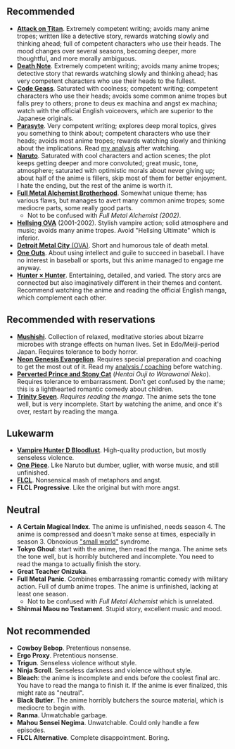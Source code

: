 ## Recommended

* [**Attack on Titan**](https://en.wikipedia.org/wiki/Attack_on_Titan). Extremely competent writing; avoids many anime tropes; written like a detective story, rewards watching slowly and thinking ahead; full of competent characters who use their heads. The mood changes over several seasons, becoming deeper, more thoughtful, and more morally ambiguous.
* [**Death Note**](https://en.wikipedia.org/wiki/Death_Note). Extremely competent writing; avoids many anime tropes; detective story that rewards watching slowly and thinking ahead; has very competent characters who use their heads to the fullest.
* [**Code Geass**](https://en.wikipedia.org/wiki/Code_Geass). Saturated with coolness; competent writing; competent characters who use their heads; avoids some common anime tropes but falls prey to others; prone to deus ex machina and angst ex machina; watch with the official English voiceovers, which are superior to the Japanese originals.
* [**Parasyte**](https://en.wikipedia.org/wiki/Parasyte). Very competent writing; explores deep moral topics, gives you something to think about; competent characters who use their heads; avoids most anime tropes; rewards watching slowly and thinking about the implications. Read [my analysis](/posts/anime-impressions-parasyte) after watching.
* [**Naruto**](https://en.wikipedia.org/wiki/Naruto). Saturated with cool characters and action scenes; the plot keeps getting deeper and more convoluted; great music, tone, atmosphere; saturated with optimistic morals about never giving up; about half of the anime is fillers, skip most of them for better enjoyment. I hate the ending, but the rest of the anime is worth it.
* [**Full Metal Alchemist Brotherhood**](https://en.wikipedia.org/wiki/Fullmetal_Alchemist:_Brotherhood). Somewhat unique theme; has various flaws, but manages to avert many common anime tropes; some mediocre parts, some really good parts.
  * Not to be confused with _Full Metal Alchemist (2002)_.
* [**Hellsing OVA**](https://en.wikipedia.org/wiki/Hellsing) (2001-2002). Stylish vampire action; solid atmosphere and music; avoids many anime tropes. Avoid "Hellsing Ultimate" which is inferior.
* [**Detroit Metal City** (OVA)](https://en.wikipedia.org/wiki/Detroit_Metal_City). Short and humorous tale of death metal.
* [**One Outs**](https://en.wikipedia.org/wiki/One_Outs). About using intellect and guile to succeed in baseball. I have no interest in baseball or sports, but this anime managed to engage me anyway.
* [**Hunter × Hunter**](https://en.wikipedia.org/wiki/Hunter_Hunter). Entertaining, detailed, and varied. The story arcs are connected but also imaginatively different in their themes and content. Recommend watching the anime and reading the official English manga, which complement each other.

## Recommended with reservations

* [**Mushishi**](https://en.wikipedia.org/wiki/Mushishi). Collection of relaxed, meditative stories about bizarre microbes with strange effects on human lives. Set in Edo/Meiji-period Japan. Requires tolerance to body horror.
* [**Neon Genesis Evangelion**](https://en.wikipedia.org/wiki/Neon_Genesis_Evangelion). Requires special preparation and coaching to get the most out of it. Read my [analysis / coaching](/posts/anime-impressions-evangelion) before watching.
* [**Perverted Prince and Stony Cat**](https://en.wikipedia.org/wiki/The_%22Hentai%22_Prince_and_the_Stony_Cat) (_Hentai Ouji to Warawanai Neko_). Requires tolerance to embarrassment. Don't get confused by the name; this is a lighthearted romantic comedy about children.
* [**Trinity Seven**](https://en.wikipedia.org/wiki/Trinity_Seven). _Requires reading the manga_. The anime sets the tone well, but is very incomplete. Start by watching the anime, and once it's over, restart by reading the manga.

## Lukewarm

* [**Vampire Hunter D Bloodlust**](https://en.wikipedia.org/wiki/Vampire_Hunter_D:_Bloodlust). High-quality production, but mostly senseless violence.
* [**One Piece**](https://en.wikipedia.org/wiki/One_Piece). Like Naruto but dumber, uglier, with worse music, and still unfinished.
* [**FLCL**](https://en.wikipedia.org/wiki/FLCL). Nonsensical mash of metaphors and angst.
* **FLCL Progressive**. Like the original but with more angst.

## Neutral

* **A Certain Magical Index**. The anime is unfinished, needs season 4. The anime is compressed and doesn't make sense at times, especially in season 3. Obnoxious ["small world"](https://tvtropes.org/pmwiki/pmwiki.php/Main/ItsASmallWorldAfterAll) syndrome.
* **Tokyo Ghoul**: start with the anime, then read the manga. The anime sets the tone well, but is horribly butchered and incomplete. You need to read the manga to actually finish the story.
* **Great Teacher Onizuka**.
* **Full Metal Panic**. Combines embarrassing romantic comedy with military action. Full of dumb anime tropes. The anime is unfinished, lacking at least one season.
  * Not to be confused with _Full Metal Alchemist_ which is unrelated.
* **Shinmai Maou no Testament**. Stupid story, excellent music and mood.

## Not recommended

* **Cowboy Bebop**. Pretentious nonsense.
* **Ergo Proxy**. Pretentious nonsense.
* **Trigun**. Senseless violence without style.
* **Ninja Scroll**. Senseless darkness and violence without style.
* **Bleach**: the anime is incomplete and ends before the coolest final arc. You have to read the manga to finish it. If the anime is ever finalized, this might rate as "neutral".
* **Black Butler**. The anime horribly butchers the source material, which is mediocre to begin with.
* **Ranma**. Unwatchable garbage.
* **Mahou Sensei Negima**. Unwatchable. Could only handle a few episodes.
* **FLCL Alternative**. Complete disappointment. Boring.

